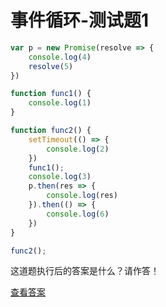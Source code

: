 # 事件循环-测试题1

```js
var p = new Promise(resolve => {
    console.log(4)
    resolve(5)
})

function func1() {
    console.log(1)
}

function func2() {
    setTimeout(() => {
        console.log(2)
    })
    func1();
    console.log(3)
    p.then(res => {
        console.log(res)
    }).then(() => {
        console.log(6)
    })
}

func2();
```

这道题执行后的答案是什么？请作答！

<v-scratch-paper />

[查看答案](event_loop_test_demo_1_answer.md)
